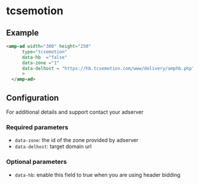 

# tcsemotion

## Example

```html
<amp-ad width="300" height="250"
      type="tcsemotion"
      data-hb  ="false"
      data-zone ="1"
      data-delhost = "https://hb.tcsemotion.com/www/delivery/amphb.php"
      >
  </amp-ad>
```

## Configuration

For additional details and support contact your adserver

### Required parameters

-  `data-zone`: the id of the zone provided by adserver
-  `data-delhost`: target domain url


### Optional parameters
-  `data-hb`: enable this field to true when you are using header bidding
